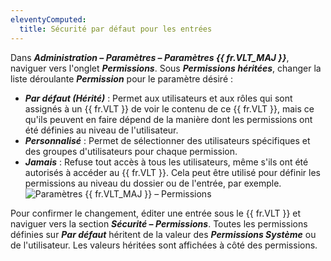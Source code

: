 ```yaml
---
eleventyComputed:
  title: Sécurité par défaut pour les entrées
---
```

Dans ***Administration – Paramètres – Paramètres {{ fr.VLT_MAJ }}***, naviguer vers l'onglet ***Permissions***. Sous ***Permissions héritées***, changer la liste déroulante ***Permission*** pour le paramètre désiré :

* ***Par défaut (Hérité)*** : Permet aux utilisateurs et aux rôles qui sont assignés à un {{ fr.VLT }} de voir le contenu de ce {{ fr.VLT }}, mais ce qu'ils peuvent en faire dépend de la manière dont les permissions ont été définies au niveau de l'utilisateur.
* ***Personnalisé*** : Permet de sélectionner des utilisateurs spécifiques et des groupes d'utilisateurs pour chaque permission.
* ***Jamais*** : Refuse tout accès à tous les utilisateurs, même s'ils ont été autorisés à accéder au {{ fr.VLT }}. Cela peut être utilisé pour définir les permissions au niveau du dossier ou de l'entrée, par exemple.
![Paramètres {{ fr.VLT_MAJ }} – Permissions](https://cdnweb.devolutions.net/docs/docs_en_rdm_windows_clip11392.png)

Pour confirmer le changement, éditer une entrée sous le {{ fr.VLT }} et naviguer vers la section ***Sécurité – Permissions***. Toutes les permissions définies sur ***Par défaut*** héritent de la valeur des ***Permissions Système*** ou de l'utilisateur. Les valeurs héritées sont affichées à côté des permissions.

